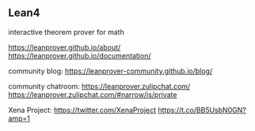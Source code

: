 ## Lean4

interactive theorem prover for math

https://leanprover.github.io/about/
https://leanprover.github.io/documentation/

community blog:
https://leanprover-community.github.io/blog/ 

community chatroom:
https://leanprover.zulipchat.com/
https://leanprover.zulipchat.com/#narrow/is/private

Xena Project: 
https://twitter.com/XenaProject
https://t.co/BB5UsbN0GN?amp=1